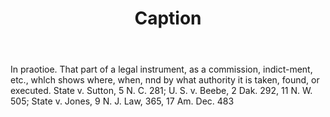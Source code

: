 ---
title: Caption
letter: C
permalink: "/definitions/bld-caption.html"
body: In praotioe. That part of a legal instrument, as a commission, indict-ment,
  etc., whlch shows where, when, nnd by what authority it is taken, found, or executed.
  State v. Sutton, 5 N. C. 281; U. S. v. Beebe, 2 Dak. 292, 11 N. W. 505; State v.
  Jones, 9 N. J. Law, 365, 17 Am. Dec. 483
published_at: '2018-07-07'
source: Black's Law Dictionary 2nd Ed (1910)
layout: post
---